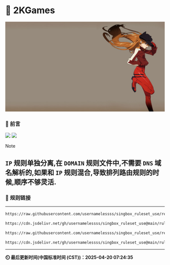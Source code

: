 
# 🧸 2KGames
![](https://raw.githubusercontent.com/usernamelessss/picture-bed/main/images/202504042256831.jpg)
### 📣 前言
![](https://shields.io/badge/-移除重复规则-ff69b4) ![](https://shields.io/badge/-IP&nbsp;规则单独存放不与&nbsp;DOMAIN&nbsp;等混合-green)
> [!NOTE]
**`IP` 规则单独分离,在 `DOMAIN` 规则文件中,不需要 `DNS` 域名解析的,如果和 `IP` 规则混合,导致排列路由规则的时候,顺序不够灵活.**
---

###  🔗 规则链接
---

```url
https://raw.githubusercontent.com/usernamelessss/singbox_ruleset_use/refs/heads/main/rule/2KGames/2KGames_No_IP.json
```

```url
https://cdn.jsdelivr.net/gh/usernamelessss/singbox_ruleset_use@main/rule/2KGames/2KGames_No_IP.json
```

```url
https://raw.githubusercontent.com/usernamelessss/singbox_ruleset_use/refs/heads/main/rule/2KGames/2KGames_No_IP.srs
```

```url
https://cdn.jsdelivr.net/gh/usernamelessss/singbox_ruleset_use@main/rule/2KGames/2KGames_No_IP.srs
```

---
**⏲️ 最后更新时间(中国标准时间 (CST))：2025-04-20 07:24:35**